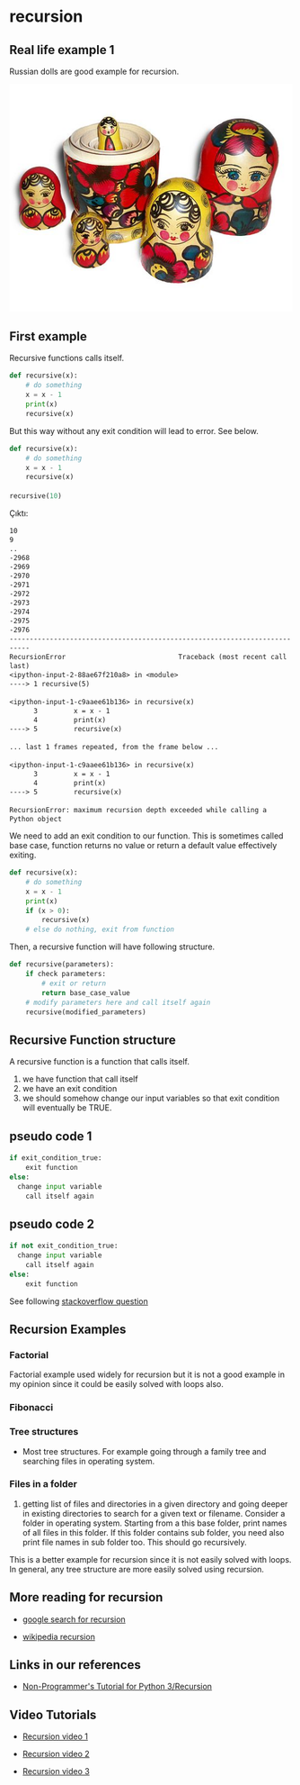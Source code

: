 # recursion


## Real life example 1

Russian dolls are good example for recursion.

![wikipedia-Russian-Matroshka](images/wikipedia-Russian-Matroshka.jpg)


## First example

Recursive functions calls itself.

```python
def recursive(x):
	# do something
	x = x - 1
	print(x)
	recursive(x)

```


But this way without any exit condition will lead to error.
See below.

```python
def recursive(x):
	# do something
	x = x - 1
	recursive(x)

recursive(10)
```

Çıktı: 

```
10
9
..
-2968
-2969
-2970
-2971
-2972
-2973
-2974
-2975
-2976
---------------------------------------------------------------------------
RecursionError                            Traceback (most recent call last)
<ipython-input-2-88ae67f210a8> in <module>
----> 1 recursive(5)

<ipython-input-1-c9aaee61b136> in recursive(x)
      3         x = x - 1
      4         print(x)
----> 5         recursive(x)

... last 1 frames repeated, from the frame below ...

<ipython-input-1-c9aaee61b136> in recursive(x)
      3         x = x - 1
      4         print(x)
----> 5         recursive(x)

RecursionError: maximum recursion depth exceeded while calling a Python object
```


We need to add an exit condition to our function.
This is sometimes called base case, function returns no value or return a default value effectively exiting.


```python
def recursive(x):
	# do something
	x = x - 1
	print(x)
	if (x > 0):
		recursive(x)
	# else do nothing, exit from function

```


Then, a recursive function will have following structure.

```python
def recursive(parameters):
    if check parameters:
    	# exit or return
        return base_case_value
    # modify parameters here and call itself again
    recursive(modified_parameters)
```





## Recursive Function structure

A recursive function is a function that calls itself.

1. we have function that call itself
2. we have an exit condition
3. we should somehow change our input variables so that exit condition will eventually be TRUE.


## pseudo code 1

```python
if exit_condition_true:
	exit function
else:
  change input variable
	call itself again
```



## pseudo code 2

```python
if not exit_condition_true:
  change input variable
	call itself again
else:
	exit function
```



See following [stackoverflow question](https://softwareengineering.stackexchange.com/questions/25052/in-plain-english-what-is-recursion)


## Recursion Examples

### Factorial 

Factorial example used widely for recursion but it is not a good example in my opinion since it could be easily solved with loops also.

### Fibonacci

### Tree structures

- Most tree structures. For example going through a family tree and searching files in operating system.

### Files in a folder

1. getting list of files and directories in a given directory and going deeper in existing directories to search for a given text or filename.
Consider a folder in operating system. 
Starting from a this base folder, print names of all files in this folder. 
If this folder contains sub folder, you need also print file names in sub folder too.
This should go recursively.

This is a better example for recursion since it is not easily solved with loops.
In general, any tree structure are more easily solved using recursion.



## More reading for recursion


- [google search for recursion](https://www.google.com/search?q=recursion)

- [wikipedia recursion](https://en.wikipedia.org/wiki/Recursion)


## Links in our references

- [Non-Programmer's Tutorial for Python 3/Recursion](https://en.wikibooks.org/wiki/Non-Programmer%27s_Tutorial_for_Python_3/Recursion)



## Video Tutorials


- [Recursion video 1](https://www.youtube.com/watch?v=zbfRgC3kukk)

- [Recursion video 2](https://www.youtube.com/watch?v=seUpFY_m-us)

- [Recursion video 3](https://youtu.be/TO4-Px3T9Zs)